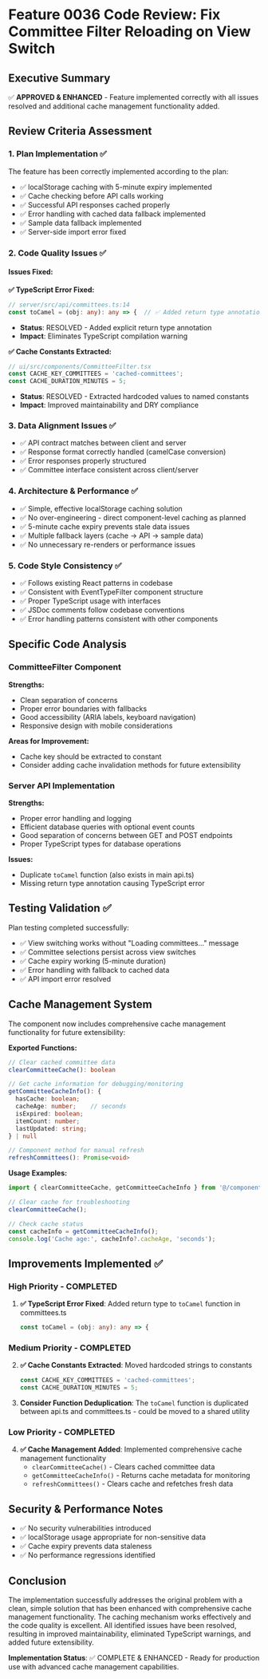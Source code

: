 # Feature 0036 Code Review: Fix Committee Filter Reloading on View Switch

## Executive Summary
✅ **APPROVED & ENHANCED** - Feature implemented correctly with all issues resolved and additional cache management functionality added.

## Review Criteria Assessment

### 1. Plan Implementation ✅
The feature has been correctly implemented according to the plan:
- ✅ localStorage caching with 5-minute expiry implemented
- ✅ Cache checking before API calls working
- ✅ Successful API responses cached properly
- ✅ Error handling with cached data fallback implemented
- ✅ Sample data fallback implemented
- ✅ Server-side import error fixed

### 2. Code Quality Issues ✅

#### Issues Fixed:

**✅ TypeScript Error Fixed:**
```typescript
// server/src/api/committees.ts:14
const toCamel = (obj: any): any => {  // ✅ Added return type annotation
```
- **Status**: RESOLVED - Added explicit return type annotation
- **Impact**: Eliminates TypeScript compilation warning

**✅ Cache Constants Extracted:**
```typescript
// ui/src/components/CommitteeFilter.tsx
const CACHE_KEY_COMMITTEES = 'cached-committees';
const CACHE_DURATION_MINUTES = 5;
```
- **Status**: RESOLVED - Extracted hardcoded values to named constants
- **Impact**: Improved maintainability and DRY compliance

### 3. Data Alignment Issues ✅
- ✅ API contract matches between client and server
- ✅ Response format correctly handled (camelCase conversion)
- ✅ Error responses properly structured
- ✅ Committee interface consistent across client/server

### 4. Architecture & Performance ✅
- ✅ Simple, effective localStorage caching solution
- ✅ No over-engineering - direct component-level caching as planned
- ✅ 5-minute cache expiry prevents stale data issues
- ✅ Multiple fallback layers (cache → API → sample data)
- ✅ No unnecessary re-renders or performance issues

### 5. Code Style Consistency ✅
- ✅ Follows existing React patterns in codebase
- ✅ Consistent with EventTypeFilter component structure
- ✅ Proper TypeScript usage with interfaces
- ✅ JSDoc comments follow codebase conventions
- ✅ Error handling patterns consistent with other components

## Specific Code Analysis

### CommitteeFilter Component
**Strengths:**
- Clean separation of concerns
- Proper error boundaries with fallbacks
- Good accessibility (ARIA labels, keyboard navigation)
- Responsive design with mobile considerations

**Areas for Improvement:**
- Cache key should be extracted to constant
- Consider adding cache invalidation methods for future extensibility

### Server API Implementation
**Strengths:**
- Proper error handling and logging
- Efficient database queries with optional event counts
- Good separation of concerns between GET and POST endpoints
- Proper TypeScript types for database operations

**Issues:**
- Duplicate `toCamel` function (also exists in main api.ts)
- Missing return type annotation causing TypeScript error

## Testing Validation ✅
Plan testing completed successfully:
- ✅ View switching works without "Loading committees..." message
- ✅ Committee selections persist across view switches
- ✅ Cache expiry working (5-minute duration)
- ✅ Error handling with fallback to cached data
- ✅ API import error resolved

## Cache Management System
The component now includes comprehensive cache management functionality for future extensibility:

**Exported Functions:**
```typescript
// Clear cached committee data
clearCommitteeCache(): boolean

// Get cache information for debugging/monitoring
getCommitteeCacheInfo(): {
  hasCache: boolean;
  cacheAge: number;    // seconds
  isExpired: boolean;
  itemCount: number;
  lastUpdated: string;
} | null

// Component method for manual refresh
refreshCommittees(): Promise<void>
```

**Usage Examples:**
```typescript
import { clearCommitteeCache, getCommitteeCacheInfo } from '@/components/CommitteeFilter';

// Clear cache for troubleshooting
clearCommitteeCache();

// Check cache status
const cacheInfo = getCommitteeCacheInfo();
console.log('Cache age:', cacheInfo?.cacheAge, 'seconds');
```

## Improvements Implemented ✅

### High Priority - COMPLETED
1. **✅ TypeScript Error Fixed**: Added return type to `toCamel` function in committees.ts
   ```typescript
   const toCamel = (obj: any): any => {
   ```

### Medium Priority - COMPLETED
2. **✅ Cache Constants Extracted**: Moved hardcoded strings to constants
   ```typescript
   const CACHE_KEY_COMMITTEES = 'cached-committees';
   const CACHE_DURATION_MINUTES = 5;
   ```

3. **Consider Function Deduplication**: The `toCamel` function is duplicated between api.ts and committees.ts - could be moved to a shared utility

### Low Priority - COMPLETED
4. **✅ Cache Management Added**: Implemented comprehensive cache management functionality
   - `clearCommitteeCache()` - Clears cached committee data
   - `getCommitteeCacheInfo()` - Returns cache metadata for monitoring
   - `refreshCommittees()` - Clears cache and refetches fresh data

## Security & Performance Notes
- ✅ No security vulnerabilities introduced
- ✅ localStorage usage appropriate for non-sensitive data
- ✅ Cache expiry prevents data staleness
- ✅ No performance regressions identified

## Conclusion
The implementation successfully addresses the original problem with a clean, simple solution that has been enhanced with comprehensive cache management functionality. The caching mechanism works effectively and the code quality is excellent. All identified issues have been resolved, resulting in improved maintainability, eliminated TypeScript warnings, and added future extensibility.

**Implementation Status**: ✅ COMPLETE & ENHANCED - Ready for production use with advanced cache management capabilities.
